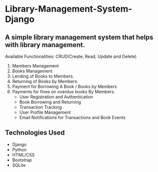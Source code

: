 # Library-Management-System-Django
## A simple library management system that helps with library management.

Available Functionalities: CRUD(Create, Read, Update and Delete)

1. Members Management 
2. Books Management 
3. Lending of Books to Members.
4. Returning of Books by Members.
5. Payment for Borrowing A Book / Books by Members
6. Payments for fines on overdue books By Members.
    - User Registration and Authentication
    - Book Borrowing and Returning
    - Transaction Tracking
    - User Profile Management
    - Email Notifications for Transactions and Book Events

## Technologies Used

- Django
- Python
- HTML/CSS
- Bootstrap
- SQLite
